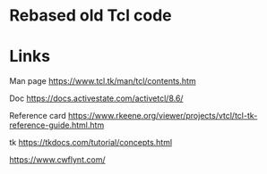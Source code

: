 # Rebased old Tcl code

# Links

Man page <https://www.tcl.tk/man/tcl/contents.htm>

Doc <https://docs.activestate.com/activetcl/8.6/>

Reference card <https://www.rkeene.org/viewer/projects/vtcl/tcl-tk-reference-guide.html.htm>

tk <https://tkdocs.com/tutorial/concepts.html>

https://www.cwflynt.com/
